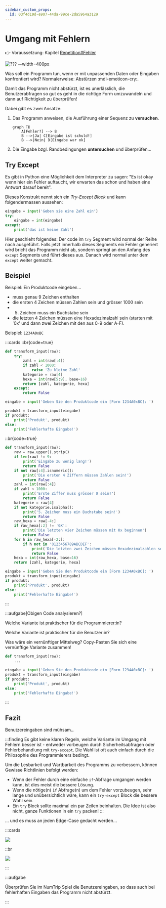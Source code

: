 ```yaml
---
sidebar_custom_props:
  id: 03f4d19d-e907-44da-99ce-2da5964a3129
---
```

# Umgang mit Fehlern

👉 Voraussetzung: Kapitel [Repetition#Fehler](pathname:///24ef/Programmieren/Turtle-Repetition/errors)

![??? --width=400px](images/io-joke-3.webp)

Was soll ein Programm tun, wenn er mit unpassenden Daten oder Eingaben konfrontiert wird? Normalerweise: Abstürzen :mdi-emoticon-cry:.

Damit das Programm nicht abstürzt, ist es unerlässlich, die Benutzerabfragen so gut es geht in die richtige Form umzuwandeln und dann auf Richtigkeit zu überprüfen!

Dabei gibt es zwei Ansätze:
1. Das Programm anweisen, die Ausführung einer Sequenz zu **versuchen**. 

    ```mermaid
    graph TD
        A[Fehler?] --> B
        B -->|Ja| C[Eingabe ist schuld!]
        B -->|Nein| D[Eingabe war ok]
    ```

2. Die Eingabe bzgl. Randbedingungen **untersuchen** und überprüfen...


## Try Except

Es gibt in Python eine Möglichkeit dem Interpreter zu sagen: "Es ist okay wenn hier ein Fehler auftaucht, wir erwarten das schon und haben eine Antwort darauf bereit".

Dieses Konstrukt nennt sich ein _Try-Except Block_ und kann folgendermassen aussehen:
```py
eingabe = input('Geben sie eine Zahl ein')
try:
    eingabe = int(eingabe)
except:
    print('das ist keine Zahl')
```

Hier geschieht folgendes: Der code im `try` Segment wird normal der Reihe nach ausgeführt. Falls jetzt innerhalb dieses Segments ein Fehler generiert wird bricht das Programm nicht ab, sondern springt an den Anfang des `except` Segments und führt dieses aus. Danach wird normal unter dem `except` weiter gemacht. 


## Beispiel

Beispiel: Ein Produktcode eingeben...
- muss genau 9 Zeichen enthalten
- die ersten 4 Zeichen müssen Zahlen sein und grösser 1000 sein
- 5. Zeichen muss ein Buchstabe sein
- die letzten 4 Zeichen müssen eine Hexadezimalzahl sein (starten mit '0x' und dann zwei Zeichen mit den aus 0-9 oder A-F).

Beispiel: `1234A0xBC`

:::cards
::br{code=true}

```py live_py slim
def transform_input(raw):
    try:
        zahl = int(raw[:4])
        if zahl < 1000:
            raise 'Zu kleine Zahl'
        kategorie = raw[4]
        hexa = int(raw[5:9], base=16)
        return [zahl, kategorie, hexa]
    except:
        return False

eingabe = input('Geben Sie den Produktcode ein [Form 1234A0xBC]: ')

produkt = transform_input(eingabe)
if produkt:
    print('Produkt', produkt)
else:
    print('Fehlerhafte Eingabe!')

```

::br{code=true}


```py live_py slim
def transform_input(raw):
    raw = raw.upper().strip()
    if len(raw) != 9:
        print('Eingabe zu wenig lang!')
        return False
    if not raw[:4].isnumeric():
        print('Die ersten 4 Ziffern müssen Zahlen sein!')
        return False
    zahl = int(raw[:4])
    if zahl < 1000:
        print('Erste Ziffer muss grösser 0 sein!')
        return False
    kategorie = raw[4]
    if not kategorie.isalpha():
        print('5. Zeichen muss ein Buchstabe sein!')
        return False
    raw_hexa = raw[-4:]
    if raw_hexa[:2] != '0X':
        print('Die letzten vier Zeichen müssen mit 0x beginnen')
        return False
    for h in raw_hexa[-2:]:
        if h not in '0123456789ABCDEF':
            print('Die letzten zwei Zeichen müssen Hexadezimalzahlen sein (0-9, A-F)')
            return False
    hexa = int(raw_hexa, base=16)
    return [zahl, kategorie, hexa]

eingabe = input('Geben Sie den Produktcode ein [Form 1234A0xBC]: ')
produkt = transform_input(eingabe)
if produkt:
    print('Produkt', produkt)
else:
    print('Fehlerhafte Eingabe!')
```

:::

:::aufgabe[Obigen Code analysieren?]
<Answer type="state" webKey="938ae28c-2db0-4a32-945f-5189398216b7" />

Welche Variante ist praktischer für die Programmierer:in?

<Answer type="text" webKey="e543b0b2-c32c-4187-a100-b91d370aebeb" />

Welche Variante ist praktischer für die Benutzer:in?

<Answer type="text" webKey="2b89be5e-f20b-4ffe-a744-35a5cb1b34fa" />


Was wäre ein vernünftiger Mittelweg? Copy-Pasten Sie sich eine vernünftige Variante zusammen!

```py live_py title=io.py id=c07ab12c-b818-4fe7-bc10-50ad051cbcc6
def transform_input(raw):
    ...

eingabe = input('Geben Sie den Produktcode ein [Form 1234A0xBC]: ')
produkt = transform_input(eingabe)
if produkt:
    print('Produkt', produkt)
else:
    print('Fehlerhafte Eingabe!')
```
:::

## Fazit

Benutzereingaben sind mühsam...

:::finding
Es gibt keine klaren Regeln, welche Variante im Umgang mit Fehlern besser ist - entweder vorbeugen durch Sicherheitsabfragen oder Fehlerbehandlung mit `try-except`. Die Wahl ist oft auch einfach durch die Philosophie des Programmierers bedingt. 

Um die Lesbarkeit und Wartbarkeit des Programms zu verbessern, können Gewisse Richtlinien befolgt werden:
- Wenn der Fehler durch eine einfache `if`-Abfrage umgangen werden kann, ist dies meist die bessere Lösung. 
- Wenn die nötige(n) `if` Abfrage(n) um dem Fehler vorzubeugen, sehr lange und unübersichtlich wäre, kann ein `try-except` Block die bessere Wahl sein.
- Ein `try` Block sollte maximal ein par Zeilen beinhalten. Die Idee ist also nicht, ganze Funktionen in ein `try` packen!
:::


... und es muss an jeden Edge-Case gedacht werden...

:::cards

![](images/io-joke-1.webp)

::br

![](images/io-joke-2.jpg)

:::

:::aufgabe
<Answer type="state" webKey="6f414fd4-1b91-4221-95ad-514d854b0c73" />

Überprüfen Sie im NumTrip Spiel die Benutzereingaben, so dass auch bei fehlerhaften Eingaben das Programm nicht abstürzt.

:::